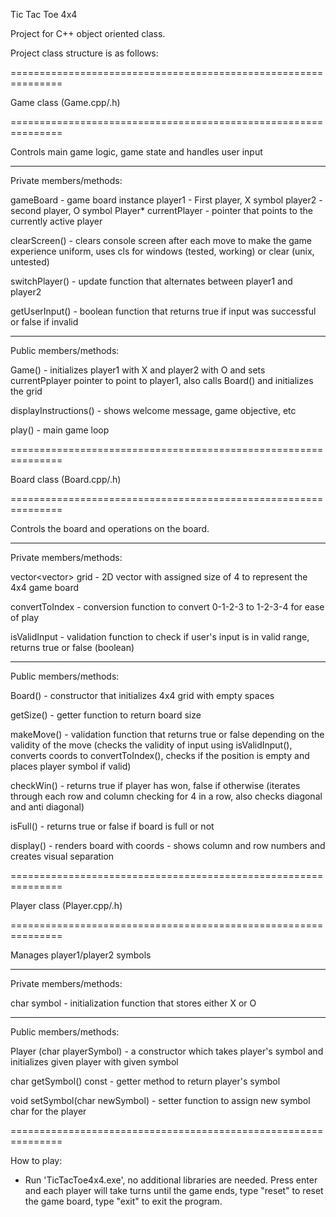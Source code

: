 Tic Tac Toe 4x4

Project for C++ object oriented class.

Project class structure is as follows:

===============================================================

Game class (Game.cpp/.h)

===============================================================

Controls main game logic, game state and handles user input

---------------------------------------------------------------

Private members/methods:

gameBoard - game board instance
player1 - First player, X symbol
player2 - second player, O symbol
Player* currentPlayer - pointer that points to the currently active player

clearScreen() - clears console screen after each move to make the game experience uniform, uses cls for windows (tested, working) or clear (unix, untested)

switchPlayer() - update function that alternates between player1 and player2

getUserInput() - boolean function that returns true if input was successful or false if invalid

---------------------------------------------------------------

Public members/methods:

Game() - initializes player1 with X and player2 with O and sets currentPplayer pointer to point to player1, also calls Board() and initializes the grid

displayInstructions() - shows welcome message, game objective, etc

play() - main game loop


===============================================================

Board class (Board.cpp/.h)

===============================================================

Controls the board and operations on the board.

---------------------------------------------------------------

Private members/methods: 

vector<vector<char>> grid - 2D vector with assigned size of 4 to represent the 4x4 game board

convertToIndex - conversion function to convert 0-1-2-3 to 1-2-3-4 for ease of play

isValidInput - validation function to check if user's input is in valid range, returns true or false (boolean)

---------------------------------------------------------------

Public members/methods:

Board() - constructor that initializes 4x4 grid with empty spaces

getSize() - getter function to return board size

makeMove() - validation function that returns true or false depending on the validity of the move (checks the validity of input using isValidInput(), converts coords to convertToIndex(), checks if the position is empty and places player symbol if valid)

checkWin() - returns true if player has won, false if otherwise (iterates through each row and column checking for 4 in a row, also checks diagonal and anti diagonal)

isFull() - returns true or false if board is full or not

display() - renders board with coords - shows column and row numbers and creates visual separation

===============================================================

Player class (Player.cpp/.h)

===============================================================

Manages player1/player2 symbols

---------------------------------------------------------------

Private members/methods:

char symbol - initialization function that stores either X or O

---------------------------------------------------------------

Public members/methods:

Player (char playerSymbol) - a constructor which takes player's symbol and initializes given player with given symbol

char getSymbol() const - getter method to return player's symbol

void setSymbol(char newSymbol) - setter function to assign new symbol char for the player

===============================================================




How to play:

- Run 'TicTacToe4x4.exe', no additional libraries are needed. Press enter and each player will take turns until the game ends, type "reset" to reset the game board, type "exit" to exit the program.